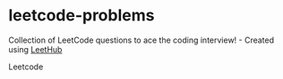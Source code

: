 # leetcode-problems
Collection of LeetCode questions to ace the coding interview! - Created using [LeetHub](https://github.com/QasimWani/LeetHub)

Leetcode 
